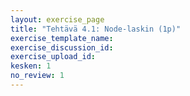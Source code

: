 ```yaml
---
layout: exercise_page
title: "Tehtävä 4.1: Node-laskin (1p)"
exercise_template_name:
exercise_discussion_id:
exercise_upload_id:
kesken: 1
no_review: 1
---
```

